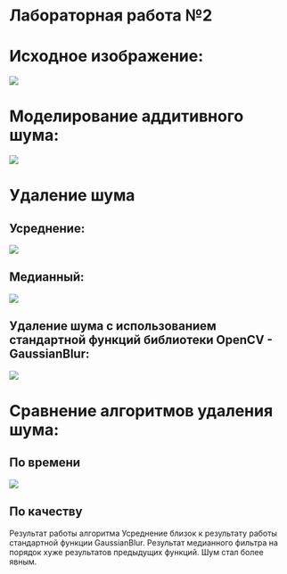# Лабораторная работа №2

# Исходное изображение:
![](https://cdn.discordapp.com/attachments/765592904194326548/770264486686359582/unknown.png)

# Моделирование аддитивного шума:
![](https://cdn.discordapp.com/attachments/765592904194326548/770264953667977226/unknown.png)

# Удаление шума
## Усреднение:
![](https://cdn.discordapp.com/attachments/765592904194326548/770265259952832563/unknown.png)

## Медианный:
![](https://cdn.discordapp.com/attachments/765592904194326548/770265436381511680/unknown.png)

## Удаление шума с использованием стандартной функций библиотеки OpenCV - GaussianBlur:
![](https://cdn.discordapp.com/attachments/765592904194326548/770265901337018378/unknown.png)

# Сравнение алгоритмов удаления шума:
## По времени
![](https://cdn.discordapp.com/attachments/765592904194326548/770266283463278612/unknown.png)

## По качеству
Результат работы алгоритма Усреднение близок к результату работы стандартной функции GaussianBlur. 
Результат медианного фильтра на порядок хуже результатов предыдущих функций. Шум стал более явным. 
